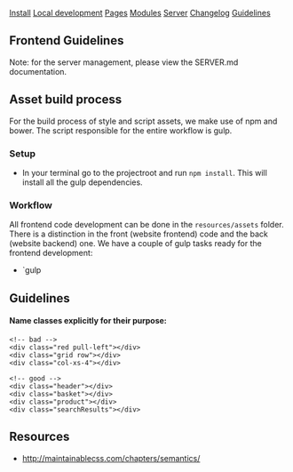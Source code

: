 [Install](/index.md)
[Local development](/chief-development.md)
[Pages](pages/index.md)
[Modules](modules/index.md)
[Server](/server.md)
[Changelog](/CHANGELOG.md)
[Guidelines](/GUIDELINES.md)
## Frontend Guidelines

Note: for the server management, please view the SERVER.md documentation.

## Asset build process
For the build process of style and script assets, we make use of npm and bower. The script responsible for the entire workflow is gulp.

### Setup
- In your terminal go to the projectroot and run `npm install`. This will install all the gulp dependencies.

### Workflow
All frontend code development can be done in the `resources/assets` folder. There is a distinction in the front (website frontend) code and the back (website backend) one.
We have a couple of gulp tasks ready for the frontend development:
 
 - `gulp

## Guidelines
#### Name classes explicitly for their purpose:

```
<!-- bad -->
<div class="red pull-left"></div>
<div class="grid row"></div>
<div class="col-xs-4"></div>

<!-- good -->
<div class="header"></div>
<div class="basket"></div>
<div class="product"></div>
<div class="searchResults"></div>
```

## Resources
- http://maintainablecss.com/chapters/semantics/
